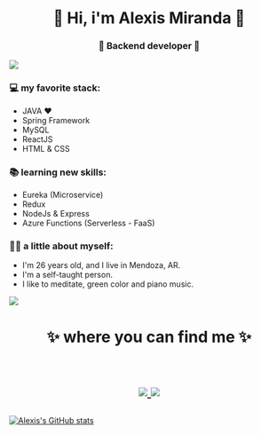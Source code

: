 <h1 align="center"> 🤩 Hi, i'm Alexis Miranda 🤩 </h1>
<h3 align="center">🚀 Backend developer 🚀</h3>

<img src="https://yata-apix-a9caea66-ad78-425f-aa08-e292558ebb65.lss.locawebcorp.com.br/b7c7dbff38ae4f419c94ce8d2254b9d9.png"> 

### 💻 my favorite stack:
- JAVA ❤
- Spring Framework
- MySQL
- ReactJS
- HTML & CSS

### 📚 learning new skills:
- Eureka (Microservice)
- Redux
- NodeJs & Express
- Azure Functions (Serverless - FaaS)

### 👨‍💻 a little about myself:
- I'm 26 years old, and I live in Mendoza, AR.
- I'm a self-taught person.
- I like to meditate, green color and piano music.

<img src="https://yata-apix-a9caea66-ad78-425f-aa08-e292558ebb65.lss.locawebcorp.com.br/b7c7dbff38ae4f419c94ce8d2254b9d9.png"> 

<h1 align="center">
✨ where you can find me ✨
  
  <p align="center"><br/>
   <a href="https://www.linkedin.com/in/alexis-exequiel-miranda/">
    <img src="https://img.shields.io/badge/linkedin-Alexis_Miranda-blue">
  </a>
  
  <a href="mailto:alexis_mir@hotmail.com">
    <img src="https://img.shields.io/badge/e--mail-Alexis_Miranda-green">
  </a>
</p>
</h1>




[![Alexis's GitHub stats](https://github-readme-stats.vercel.app/api?username=alexis-mir)](https://github.com/alexis-mir)

<!--
**alexis-mir/alexis-mir** is a ✨ _special_ ✨ repository because its `README.md` (this file) appears on your GitHub profile.

Here are some ideas to get you started:

- 🔭 I’m currently working on ...
- 🌱 I’m currently learning ...
- 👯 I’m looking to collaborate on ...
- 🤔 I’m looking for help with ...
- 💬 Ask me about ...
- 📫 How to reach me: ...
- 😄 Pronouns: ...
- ⚡ Fun fact: ...
-->
